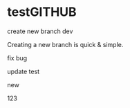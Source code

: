 # testGITHUB

create new branch dev

Creating a new branch is quick & simple.

fix bug

update test

new

123

